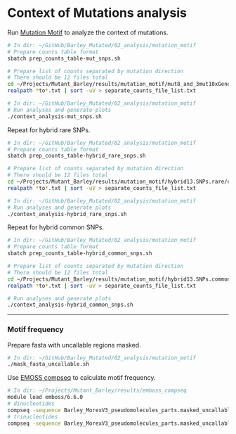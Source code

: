 # Context of Mutations analysis

Run [Mutation Motif](https://github.com/HuttleyLab/MutationMotif/) to analyze the context of mutations.

```bash
# In dir: ~/GitHub/Barley_Mutated/02_analysis/mutation_motif
# Prepare counts table format
sbatch prep_counts_table-mut_snps.sh

# Prepare list of counts separated by mutation direction
# There should be 12 files total
cd ~/Projects/Mutant_Barley/results/mutation_motif/mut8_and_3mut10xGenomics.SNPs.private/counts_tables
realpath *to*.txt | sort -uV > separate_counts_file_list.txt

# In dir: ~/GitHub/Barley_Mutated/02_analysis/mutation_motif
# Run analyses and generate plots
./context_analysis-mut_snps.sh
```

Repeat for hybrid rare SNPs.

```bash
# In dir: ~/GitHub/Barley_Mutated/02_analysis/mutation_motif
# Prepare counts table format
sbatch prep_counts_table-hybrid_rare_snps.sh

# Prepare list of counts separated by mutation direction
# There should be 12 files total
cd ~/Projects/Mutant_Barley/results/mutation_motif/hybrid13.SNPs.rare/counts_tables
realpath *to*.txt | sort -uV > separate_counts_file_list.txt

# In dir: ~/GitHub/Barley_Mutated/02_analysis/mutation_motif
# Run analyses and generate plots
./context_analysis-hybrid_rare_snps.sh
```

Repeat for hybrid common SNPs.

```bash
# In dir: ~/GitHub/Barley_Mutated/02_analysis/mutation_motif
# Prepare counts table format
sbatch prep_counts_table-hybrid_common_snps.sh

# Prepare list of counts separated by mutation direction
# There should be 12 files total
cd ~/Projects/Mutant_Barley/results/mutation_motif/hybrid13.SNPs.common/counts_tables
realpath *to*.txt | sort -uV > separate_counts_file_list.txt

# Run analyses and generate plots
./context_analysis-hybrid_common_snps.sh
```

---

### Motif frequency

Prepare fasta with uncallable regions masked.

```bash
# In dir: ~/GitHub/Barley_Mutated/02_analysis/mutation_motif
./mask_fasta_uncallable.sh
```

Use [EMOSS compseq](https://www.bioinformatics.nl/cgi-bin/emboss/help/compseq) to calculate motif frequency.

```bash
# In dir: ~/Projects/Mutant_Barley/results/emboss_compseq
module load emboss/6.6.0
# dinucleotides
compseq -sequence Barley_MorexV3_pseudomolecules_parts.masked_uncallable.fasta -word 2 -outfile dinucleotide_morex_v3.masked_uncallable.comp
# trinucleotides
compseq -sequence Barley_MorexV3_pseudomolecules_parts.masked_uncallable.fasta -word 3 -outfile trinucleotide_morex_v3.masked_uncallable.comp
```